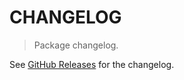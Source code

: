 # CHANGELOG

> Package changelog.

See [GitHub Releases](https://github.com/stdlib-js/stats-base-dists-cauchy/releases) for the changelog.